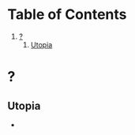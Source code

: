 
# Table of Contents

1.  [?](#orgff3621d)
    1.  [Utopia](#orgcb86f96)



<a id="orgff3621d"></a>

# ?


<a id="orgcb86f96"></a>

## Utopia

-   

